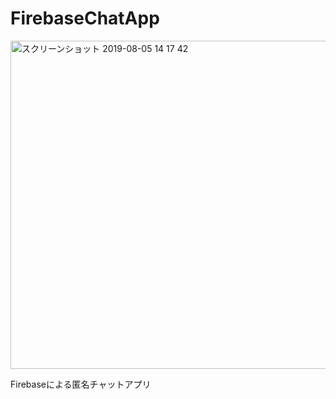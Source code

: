 # FirebaseChatApp
<img width="525" alt="スクリーンショット 2019-08-05 14 17 42" src="https://user-images.githubusercontent.com/42261077/62440602-d5fd5f80-b78b-11e9-9eef-0099fc8c5feb.png">

Firebaseによる匿名チャットアプリ